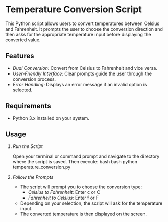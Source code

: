 # Temperature Conversion Script

This Python script allows users to convert temperatures between Celsius and Fahrenheit. It prompts the user to choose the conversion direction and then asks for the appropriate temperature input before displaying the converted value.

## Features

- *Dual Conversion:* Convert from Celsius to Fahrenheit and vice versa.
- *User-Friendly Interface:* Clear prompts guide the user through the conversion process.
- *Error Handling:* Displays an error message if an invalid option is selected.

## Requirements

- Python 3.x installed on your system.

## Usage

1. *Run the Script*

   Open your terminal or command prompt and navigate to the directory where the script is saved. Then execute:
   bash
  bash
   python temperature_conversion.py

2. *Follow the Prompts*

   - The script will prompt you to choose the conversion type:
     - *Celsius to Fahrenheit:* Enter c or C
     - *Fahrenheit to Celsius:* Enter f or F
   - Depending on your selection, the script will ask for the temperature input.
   - The converted temperature is then displayed on the screen.
